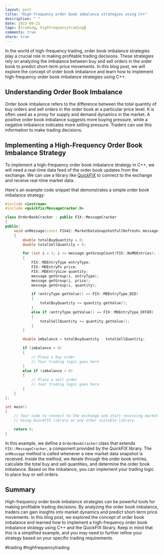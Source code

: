 ```yaml
---
layout: post
title: "High-frequency order book imbalance strategies using C++"
description: " "
date: 2023-09-21
tags: [trading, highfrequencytrading]
comments: true
share: true
---
```


In the world of high-frequency trading, order book imbalance strategies play a crucial role in making profitable trading decisions. These strategies rely on analyzing the imbalance between buy and sell orders in the order book to predict short-term price movements. In this blog post, we will explore the concept of order book imbalance and learn how to implement high-frequency order book imbalance strategies using C++.

## Understanding Order Book Imbalance

Order book imbalance refers to the difference between the total quantity of buy orders and sell orders in the order book at a particular price level. It is often used as a proxy for supply and demand dynamics in the market. A positive order book imbalance suggests more buying pressure, while a negative imbalance indicates more selling pressure. Traders can use this information to make trading decisions.

## Implementing a High-Frequency Order Book Imbalance Strategy

To implement a high-frequency order book imbalance strategy in C++, we will need a real-time data feed of the order book updates from the exchange. We can use a library like [QuickFIX](https://www.quickfixengine.org/) to connect to the exchange and receive real-time market data.

Here's an example code snippet that demonstrates a simple order book imbalance strategy:

```cpp
#include <iostream>
#include <quickfix/MessageCracker.h>

class OrderBookCracker : public FIX::MessageCracker
{
public:
    void onMessage(const FIX42::MarketDataSnapshotFullRefresh& message, const FIX::SessionID&)
    {
        double totalBuyQuantity = 0;
        double totalSellQuantity = 0;

        for (int i = 1; i <= message.getGroupCount(FIX::NoMDEntries); ++i)
        {
            FIX::MDEntryType entryType;
            FIX::MDEntryPx price;
            FIX::MDEntrySize quantity;
            message.getGroup(i, entryType);
            message.getGroup(i, price);
            message.getGroup(i, quantity);

            if (entryType.getValue() == FIX::MDEntryType_BID)
            {
                totalBuyQuantity += quantity.getValue();
            }
            else if (entryType.getValue() == FIX::MDEntryType_OFFER)
            {
                totalSellQuantity += quantity.getValue();
            }
        }

        double imbalance = totalBuyQuantity - totalSellQuantity;

        if (imbalance > 0)
        {
            // Place a buy order
            // Your trading logic goes here
        }
        else if (imbalance < 0)
        {
            // Place a sell order
            // Your trading logic goes here
        }
    }
};

int main()
{
    // Your code to connect to the exchange and start receiving market data
    // Using QuickFIX library or any other suitable library

    return 0;
}
```

In this example, we define a `OrderBookCracker` class that extends `FIX::MessageCracker`, a component provided by the QuickFIX library. The `onMessage` method is called whenever a new market data snapshot is received. Inside the method, we iterate through the order book entries, calculate the total buy and sell quantities, and determine the order book imbalance. Based on the imbalance, you can implement your trading logic to place buy or sell orders.

## Summary

High-frequency order book imbalance strategies can be powerful tools for making profitable trading decisions. By analyzing the order book imbalance, traders can gain insights into market dynamics and predict short-term price movements. In this blog post, we explored the concept of order book imbalance and learned how to implement a high-frequency order book imbalance strategy using C++ and the QuickFIX library. Keep in mind that this is a simplified example, and you may need to further refine your strategy based on your specific trading requirements.

#trading #highfrequencytrading